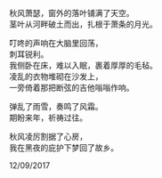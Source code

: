 秋风萧瑟，窗外的落叶铺满了天空。  
茎叶从河畔破土而出，扎根于萧条的月光。  

叮咚的声响在大脑里回荡，  
刺耳锐利。  
我侧卧在床，难以入眠，裹着厚厚的毛毡。  
凌乱的衣物堆砌在沙发上，  
一旁倚着那把断弦的吉他嗡嗡作响。  

弹乱了雨雪，奏鸣了风霜。  
期盼来年，祈祷过往。  

秋风凌厉割据了心房，  
我在黑夜的庇护下梦回了故乡。   

12/09/2017
